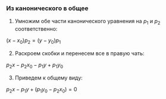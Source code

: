 ### Из канонического в общее

1) Умножим обе части канонического уравнения на $p_1$ и $p_2$ соответственно:

$(x - x_0)p_2 = (y - y_0)p_1$

2) Раскроем скобки и перенесем все в правую чать:

$p_2x - p_2x_0 - p_1y + p_1y_0$

3) Приведем к общему виду:

$p_2x - p_1y + (p_1y_0 - p_2x_0) = 0$